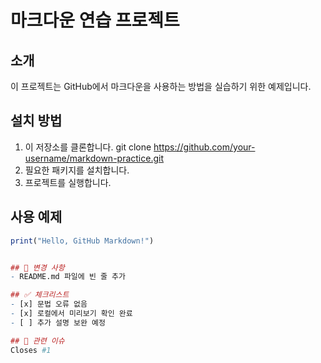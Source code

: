 # 마크다운 연습 프로젝트

## 소개
이 프로젝트는 GitHub에서 마크다운을 사용하는 방법을 실습하기 위한 예제입니다.

## 설치 방법
1. 이 저장소를 클론합니다.
git clone https://github.com/your-username/markdown-practice.git
2. 필요한 패키지를 설치합니다.
3. 프로젝트를 실행합니다.

## 사용 예제
```r
print("Hello, GitHub Markdown!")


## 📌 변경 사항
- README.md 파일에 빈 줄 추가

## ✅ 체크리스트
- [x] 문법 오류 없음
- [x] 로컬에서 미리보기 확인 완료
- [ ] 추가 설명 보완 예정

## 📌 관련 이슈
Closes #1
